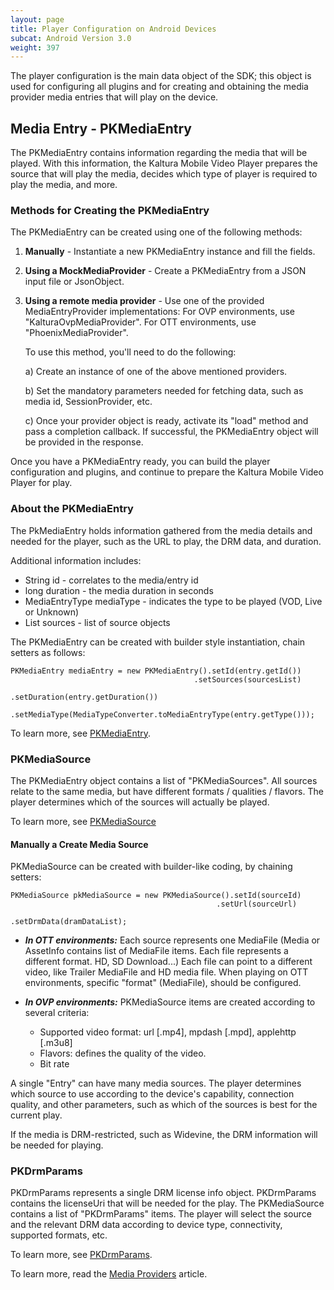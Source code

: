 ```yaml
---
layout: page
title: Player Configuration on Android Devices
subcat: Android Version 3.0
weight: 397
---
```


The player configuration is the main data object of the SDK; this object is used for configuring all plugins and for creating and obtaining the media provider media entries that will play on the device.

## Media Entry - PKMediaEntry  

The PKMediaEntry contains information regarding the media that will be played. With this information, the Kaltura Mobile Video Player
prepares the source that will play the media, decides which type of player is required to play the media, and more.

### Methods for Creating the PKMediaEntry  

The PKMediaEntry can be created using one of the following methods:

1. **Manually** - Instantiate a new PKMediaEntry instance and fill the fields. 

2. **Using a MockMediaProvider** - Create a PKMediaEntry from a JSON input file or JsonObject.
   
3. **Using a remote media provider** - Use one of the provided MediaEntryProvider implementations:
    For OVP environments, use "KalturaOvpMediaProvider".
    For OTT environments, use "PhoenixMediaProvider".

    To use this method, you'll need to do the following:
   
   a) Create an instance of one of the above mentioned providers.
   
   b) Set the mandatory parameters needed for fetching data, such as media id, SessionProvider, etc.
   
   c) Once your provider object is ready, activate its "load" method and pass a completion callback. If successful, the PKMediaEntry object will be provided in the response.
   
Once you have a PKMediaEntry ready, you can build the player configuration and plugins, and continue to prepare the Kaltura Mobile Video Player for play.

### About the PKMediaEntry  

The PkMediaEntry holds information gathered from the media details and needed for the player, such as the URL to play, the DRM data, and duration.

Additional information includes:

* String id - correlates to the media/entry id
* long duration - the media duration in seconds
* MediaEntryType mediaType - indicates the type to be played (VOD, Live or Unknown)
* List<PKMediaSource> sources - list of source objects

The PKMediaEntry can be created with builder style instantiation, chain setters as follows:
   ```
   PKMediaEntry mediaEntry = new PKMediaEntry().setId(entry.getId())
                                            .setSources(sourcesList)
                                            .setDuration(entry.getDuration())
                                            .setMediaType(MediaTypeConverter.toMediaEntryType(entry.getType()));
   ```
To learn more, see [PKMediaEntry](https://github.com/kaltura/playkit-android/blob/develop/playkit/src/main/java/com/kaltura/playkit/PKMediaEntry.java).

### PKMediaSource  

The PKMediaEntry object contains a list of "PKMediaSources". All sources relate to the same media, but have different formats / qualities / flavors. The player determines which of the sources will actually be played.

To learn more, see [PKMediaSource](https://github.com/kaltura/playkit-android/blob/develop/playkit/src/main/java/com/kaltura/playkit/PKMediaSource.java)

#### Manually a Create Media Source  

PKMediaSource can be created with builder-like coding, by chaining setters:

   ```
   PKMediaSource pkMediaSource = new PKMediaSource().setId(sourceId)
                                                 .setUrl(sourceUrl)
                                                 .setDrmData(dramDataList);

   ```

* **_In OTT environments:_**
Each source represents one MediaFile (Media or AssetInfo contains list of MediaFile items. Each file represents a different format. HD, SD Download...)
Each file can point to a different video, like Trailer MediaFile and HD media file.
When playing on OTT environments, specific "format" (MediaFile), should be configured.


* **_In OVP environments:_**
PKMediaSource items are created according to several criteria:
  * Supported video format: url [.mp4], mpdash [.mpd], applehttp [.m3u8]
  * Flavors: defines the quality of the video.
  * Bit rate

A single "Entry" can have many media sources. The player determines which source to use according to the device's capability, connection quality, and other parameters, such as which of the sources is best for the current play. 

If the media is DRM-restricted, such as Widevine, the DRM information will be needed for playing.

### PKDrmParams

PKDrmParams represents a single DRM license info object. PKDrmParams contains the licenseUri that will be needed for the play. The PKMediaSource contains a list of "PKDrmParams" items. The player will select the source and the relevant DRM data according to device type, connectivity, supported formats, etc.

To learn more, see [PKDrmParams](https://github.com/kaltura/playkit-android/blob/develop/playkit/src/main/java/com/kaltura/playkit/PKDrmParams.java).

To learn more, read the [Media Providers](https://github.com/kaltura/DeveloperPortalDocs/tree/playkit/documentation/PlayKit/MediaProviders.md) article.
